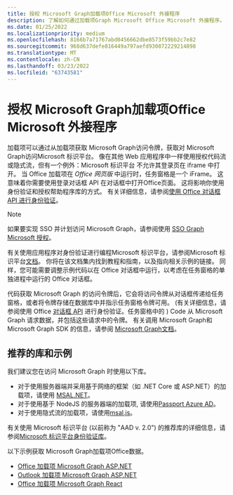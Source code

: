 ```yaml
---
title: 授权 Microsoft Graph加载项Office Microsoft 外接程序
description: 了解如何通过加载项Graph Microsoft Office Microsoft 外接程序。
ms.date: 01/25/2022
ms.localizationpriority: medium
ms.openlocfilehash: 8166b7a71767abd0456662dbe8573f59bb2c7e82
ms.sourcegitcommit: 968d637defe816449a797aefd930872229214898
ms.translationtype: MT
ms.contentlocale: zh-CN
ms.lasthandoff: 03/23/2022
ms.locfileid: "63743581"
---
```

# <a name="authorize-to-microsoft-graph-from-an-office-add-in"></a>授权 Microsoft Graph加载项Office Microsoft 外接程序

加载项可以通过从加载项获取 Microsoft Graph访问令牌，获取对 Microsoft Graph访问Microsoft 标识平台。 像在其他 Web 应用程序中一样使用授权代码流或隐式流，但有一个例外：Microsoft 标识平台 不允许其登录页在 iframe 中打开。 当 Office 加载项在 *Office 网页版* 中运行时，任务窗格是一个 iFrame。 这意味着你需要使用登录对话框 API 在对话框中打开Office页面。 这将影响你使用身份验证和授权帮助程序库的方式。 有关详细信息，请参阅[使用 Office 对话框 API 进行身份验证](auth-with-office-dialog-api.md)。

> [!NOTE]
> 如果要实现 SSO 并计划访问 Microsoft Graph，请参阅使用 [SSO Graph Microsoft 授权](authorize-to-microsoft-graph.md)。

有关使用应用程序对身份验证进行编程Microsoft 标识平台，请参阅Microsoft 标识平台[文档](/azure/active-directory/develop)。 你将在该文档集内找到教程和指南，以及指向相关示例的链接。 同样，您可能需要调整示例代码以在 Office 对话框中运行，以考虑在任务窗格的单独进程中运行的 Office 对话框。

代码获取 Microsoft Graph 的访问令牌后，它会将访问令牌从对话框传递给任务窗格，或者将令牌存储在数据库中并指示任务窗格令牌可用。  (有关详细信息，请参阅使用 Office [对话框 API](auth-with-office-dialog-api.md) 进行身份验证。任务窗格中的 ) Code 从 Microsoft Graph 请求数据，并包括这些请求中的令牌。 有关调用 Microsoft Graph和 Microsoft Graph SDK 的信息，请参阅 [Microsoft Graph文档](/graph/)。

## <a name="recommended-libraries-and-samples"></a>推荐的库和示例

我们建议您在访问 Microsoft Graph 时使用以下库。

- 对于使用服务器端并采用基于网络的框架（如 .NET Core 或 ASP.NET）的加载项，请使用 [MSAL.NET](https://github.com/AzureAD/microsoft-authentication-library-for-dotnet/wiki#conceptual-documentation)。
- 对于使用基于 NodeJS 的服务器端的加载项, 请使用[Passport Azure AD](https://github.com/AzureAD/passport-azure-ad)。
- 对于使用隐式流的加载项，请使用[msal.js](https://github.com/AzureAD/microsoft-authentication-library-for-js/wiki)。

有关使用 Microsoft 标识平台 (以前称为 "AAD v. 2.0") 的推荐库的详细信息，请参阅[Microsoft 标识平台身份验证库](/azure/active-directory/develop/reference-v2-libraries)。

以下示例获取 Microsoft Graph加载项Office数据。

- [Office 加载项 Microsoft Graph ASP.NET](https://github.com/OfficeDev/Office-Add-in-samples/tree/main/Samples/auth/Office-Add-in-Microsoft-Graph-ASPNET)
- [Outlook 加载项 Microsoft Graph ASP.NET](https://github.com/OfficeDev/Office-Add-in-samples/tree/main/Samples/auth/Outlook-Add-in-Microsoft-Graph-ASPNET)
- [Office 加载项 Microsoft Graph React](https://github.com/OfficeDev/Office-Add-in-samples/tree/main/Samples/auth/Office-Add-in-Microsoft-Graph-React)

